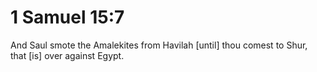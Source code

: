 # 1 Samuel 15:7

And Saul smote the Amalekites from Havilah [until] thou comest to Shur, that [is] over against Egypt.